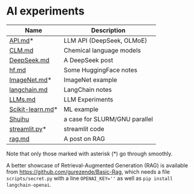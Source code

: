 # AI experiments

Name | Description
-----|------------------------------------------
[API.md](API.md)* | LLM API (DeepSeek, OLMoE)
[CLM.md](CLM.md) | Chemical language models
[DeepSeek.md](DeepSeek.md) | A DeepSeek post
[hf.md](hf.md) | Some HuggingFace notes
[ImageNet.md](ImageNet.md)* | ImageNet example
[langchain.md](langchain.md) | LangChain notes
[LLMs.md](LLMs.md) | LLM Experiments
[Scikit-learn.md](Scikit-learn.md)* | ML example
|[Shuihu](shuihu.sb) | a case for SLURM/GNU parallel
[streamlit.py](streamlit.py)* | streamlit code
[rag.md](rag.md) | A post on RAG

Note that only those marked with asterisk (*) go through smoothly.

A better showcase of Retrieval-Augmented Generation (RAG) is available from <https://github.com/gurezende/Basic-Rag>, which needs a 
file `scripts/secret.py` with a line `OPENAI_KEY=''` as well as `pip install langchain-openai`.
